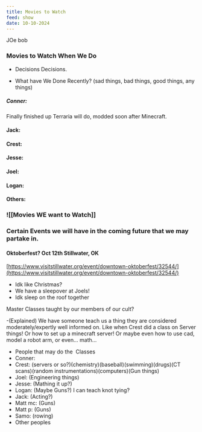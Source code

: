 ```yaml
---
title: Movies to Watch
feed: show
date: 10-10-2024
---
```



JOe bob
### Movies to Watch When We Do

  

- Decisions Decisions. 

- What have We Done Recently? (sad things, bad things, good things, any things)


##### Conner: 
Finally finished up Terraria will do, modded soon after Minecraft.
#### Jack: 
#### Crest: 
#### Jesse: 
#### Joel: 
#### Logan: 
#### Others: 
###  ![[Movies WE want to Watch]]
### Certain Events we will have in the coming future that we may partake in.
#### Oktoberfest? Oct 12th Stillwater, OK
[https://www.visitstillwater.org/event/downtown-oktoberfest/32544/](https://www.visitstillwater.org/event/downtown-oktoberfest/32544/)

- Idk like Christmas?
- We have a sleepover at Joels!
- Idk sleep on the roof together

Master Classes taught by our members of our cult?

-(Explained) We have someone teach us a thing they are considered moderately/expertly well informed on. Like when Crest did a class on Server things! Or how to set up a minecraft server! Or maybe even how to use cad, model a robot arm, or even… math…

- People that may do the  Classes
- Conner: 
- Crest: (servers or so?)(chemistry)(baseball)(swimming)(drugs)(CT scans)(random instrumentations)(computers)(Gun things)
- Joel: (Engineering things)  
- Jesse: (Mathing it up?)
- Logan: (Maybe Guns?) I can teach knot tying? 
- Jack: (Acting?)
- Matt mc: (Guns)
- Matt p: (Guns)  
- Samo: (rowing)  
- Other peoples